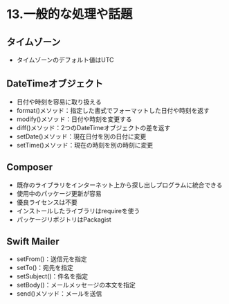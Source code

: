 # 13.一般的な処理や話題

## タイムゾーン

- タイムゾーンのデフォルト値はUTC

## DateTimeオブジェクト

- 日付や時刻を容易に取り扱える
- format()メソッド：指定した書式でフォーマットした日付や時刻を返す
- modify()メソッド：日付や時刻を変更する
- diff()メソッド：2つのDateTimeオブジェクトの差を返す
- setDate()メソッド：現在日付を別の日付に変更
- setTime()メソッド：現在の時刻を別の時刻に変更

## Composer

- 既存のライブラリをインターネット上から探し出しプログラムに統合できる
- 使用中のパッケージ更新が容易
- 優良ライセンスは不要
- インストールしたライブラリはrequireを使う
- パッケージリポジトリはPackagist

## Swift Mailer

- setFrom()：送信元を指定
- setTo()：宛先を指定
- setSubject()：件名を指定
- setBody()：メールメッセージの本文を指定
- send()メソッド：メールを送信

